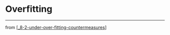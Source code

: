 # Overfitting

---
from [[_8-2-under-over-fitting-countermeasures]]

[//begin]: # "Autogenerated link references for markdown compatibility"
[_8-2-under-over-fitting-countermeasures]: _8-2-under-over-fitting-countermeasures.md "8.2 Underfitting, overfitting, and countermeasures"
[//end]: # "Autogenerated link references"
